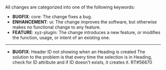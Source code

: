 All changes are categorized into one of the following keywords:

- **BUGFIX**:      core: The change fixes a bug.
- **ENHANCEMENT**: ui: The change improves the software, but otherwise makes no
                   functional change to any feature.
- **FEATURE**:     xyz-plugin: The change introduces a new feature, or modifies the function,
                   usage, or intent of an existing one.

----

- **BUGFIX**: Header ID not showing when an Heading is created
              The solution to the problem is that every time the selection is in
              Heading, check for ID attribute and if ID doesn't exists, it creates it.
              RT#56670